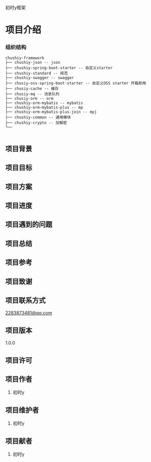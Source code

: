 初时y框架

# 项目介绍

### 组织结构

```
chushiy-framework
├── chushiy-json -- json
├── chushiy-spring-boot-starter -- 自定义starter
├── chushiy-standard -- 规范
├── chushiy-swagger -- swagger
├── chusiy-oss-spring-boot-starter -- 自定义OSS starter 开箱即用
├── chusiy-cache -- 缓存
├── chusiy-mq -- 消息队列
├── chusiy-orm -- orm
├── chushiy-orm-mybatis -- mybatis
├── chushiy-orm-mybatis-plus -- mp
├── chushiy-orm-mybatis-plus-join -- mpj
├── chushiy-common -- 通用模块
├── chushiy-crypto -- 加解密
└── 


```

## 项目背景

## 项目目标

## 项目方案

## 项目进度

## 项目遇到的问题

## 项目总结

## 项目参考

## 项目致谢

## 项目联系方式

2283873481@qq.com

## 项目版本

1.0.0

## 项目许可

## 项目作者

1. 初时y

## 项目维护者

1. 初时y

## 项目献者

1. 初时y
